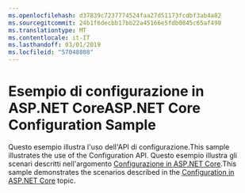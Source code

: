 ```yaml
---
ms.openlocfilehash: d37839c7237774524faa27d51173fcdbf3ab4a82
ms.sourcegitcommit: 24b1f6decbb17bb22a45166e5fdb0845c65af498
ms.translationtype: MT
ms.contentlocale: it-IT
ms.lasthandoff: 03/01/2019
ms.locfileid: "57048808"
---
```

# <a name="aspnet-core-configuration-sample"></a><span data-ttu-id="6f0dd-101">Esempio di configurazione in ASP.NET Core</span><span class="sxs-lookup"><span data-stu-id="6f0dd-101">ASP.NET Core Configuration Sample</span></span>

<span data-ttu-id="6f0dd-102">Questo esempio illustra l'uso dell'API di configurazione.</span><span class="sxs-lookup"><span data-stu-id="6f0dd-102">This sample illustrates the use of the Configuration API.</span></span> <span data-ttu-id="6f0dd-103">Questo esempio illustra gli scenari descritti nell'argomento [Configurazione in ASP.NET Core](https://docs.microsoft.com/aspnet/core/fundamentals/configuration).</span><span class="sxs-lookup"><span data-stu-id="6f0dd-103">This sample demonstrates the scenarios described in the [Configuration in ASP.NET Core](https://docs.microsoft.com/aspnet/core/fundamentals/configuration) topic.</span></span>
